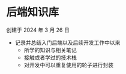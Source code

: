 # 后端知识库

创建于 2024 年 3 月 26 日

- 记录并总结入门后端以及后续开发工作中以来
  - 所学的知识与相关笔记
  - 接触或者学过的技术栈
  - 对开发中可以重复使用的轮子进行封装
